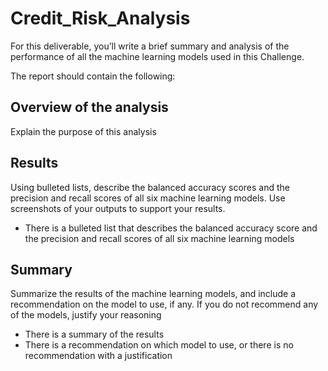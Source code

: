 # Credit_Risk_Analysis

For this deliverable, you’ll write a brief summary and analysis of the performance of all the machine learning models used in this Challenge.

The report should contain the following:

## Overview of the analysis

Explain the purpose of this analysis

## Results

Using bulleted lists, describe the balanced accuracy scores and the precision and recall scores of all six machine learning models. Use screenshots of your outputs to support your results.

- There is a bulleted list that describes the balanced accuracy score and the precision and recall scores of all six machine learning models

## Summary

Summarize the results of the machine learning models, and include a recommendation on the model to use, if any. If you do not recommend any of the models, justify your reasoning

- There is a summary of the results
- There is a recommendation on which model to use, or there is no recommendation with a justification